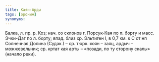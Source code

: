 ```yaml
---
title: Каян-Арды
tags: [ороним]
synonyms:
---
```


Балка, л. пр. р. Коз; нач. со склонов г. Порсук-Кая по п. борту и масс. Эчки-Даг
по л. борту; впад. близ хр. Эльтиген I, в 0,7 км. к С от нп Солнечная Долина
(Судак.) – ср. тюрк. коян – заяц, ардыч – можжевельник; ср. кртат кая арты –
«позади, по ту сторону скалы» (начало реки).
